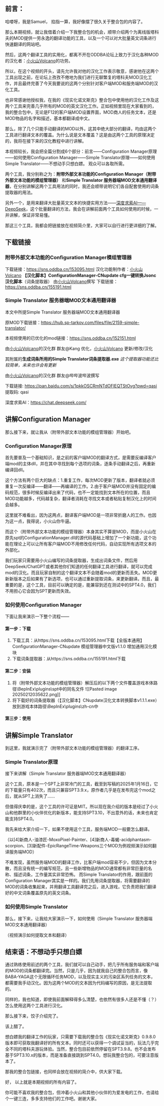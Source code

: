 ## 前言：
哈喽呀，我是Samuel，
掐指一算，我好像摆了很久关于整合包的内容了。

那么本期视频，就让我借着介绍一下我整合包的机会，顺带介绍两个为离线版塔科夫的MOD提供一劳永逸的翻译功能的工具，以及一个可以对大批量英文词条进行快速翻译的网站吧。

然后，这两个翻译工具的实用化，都离不开在ODDBA论坛上致力于汉化各种MOD的汉化者：[小火山Volcano](https://sns.oddba.cn/author/8393)的功劳。

所以，在这个视频的开头，请先允许我对他的汉化工作表示敬意，感谢他在这两个工具出现之前，在论坛上孜孜不倦地为我们进行无聊繁复的塔科夫MOD汉化工作，并且最终完善了今天我要说的这两个分别针对客户端MOD和服务端MOD的汉化工具。

也非常感谢他授权我，在我的《现实化诺文斯克》整合包中使用他的汉化工作及这两个工具来完善几乎所有的MOD的英文汉化工作。正如视频里现在大家看到的，我的整合包中，无论是F12的客户端MOD设置界面，MOD商人的任务文本，还是MOD物品的名字和描述，基本都翻译成中文。

那么，除了几个只能手动翻译的MOD以外，这其中绝大部分的翻译，均由这两个工具进行翻译文本的覆盖。为什么说是文本覆盖？这是由这两个工具的原理决定的，我将在接下来的汉化教程中进行讲解。

本视频较长，我会把全篇分割成6个部分：前言——Configuration Manager原理——如何使用Configuration Manager——Simple Translator原理——如何使用Simple Translator——不想动手只想白嫖。
观众可以各取所需。

两个工具，我分别称之为：**附带外部文本功能的Configuration Manager（附带外部文本功能的模组管理器）** 和**Simple Translator 服务器端MOD文本通用翻译器**，在分别讲解这两个工具用法的同时，我还会顺带说明它们各自配套使用的词条提取器的用法。

另外一个，是用来翻译大批量英文文本的快捷实用方法——[深度求索AI——DeepSeek](https://chat.deepseek.com/)，这个批量翻译的方法，我会在讲解前面两个工具如何使用的时候，一并讲解，保证非常易懂。

那这三个工具，我都会把链接放在视频简介里，大家可以自行进行更详细的了解。
## 下载链接
### 附带外部文本功能的Configuration Manager模组管理器
下载链接：https://sns.oddba.cn/153095.html
汉化功能制作者：[小火山Volcano](https://sns.oddba.cn/author/8393)
**【汉化脚本】ConfigurationManager-CNupdate cfg一键转换Jsonc汉化脚本**（词条提取器）
由[小火山Volcano](https://sns.oddba.cn/author/8393)撰写
下载链接：https://sns.oddba.cn/155191.html

### Simple Translator 服务器端MOD文本通用翻译器

本文中所提Simple Translator 服务器端MOD文本通用翻译器

原MOD下载链接：https://hub.sp-tarkov.com/files/file/2159-simple-translator/

本视频使用的已优化的mod链接：https://sns.oddba.cn/152151.html

由[小火山Volcano](https://sns.oddba.cn/author/8393)的汉化群 群友@Kang 优化，[小火山Volcano](https://sns.oddba.cn/author/8393) 更新/修改/汉化

其附属的**生成词条所用的Simple Translator词条提取器.exe**
*这个提取器功能还比较简单，未来也许会有更新*

由[小火山Volcano](https://sns.oddba.cn/author/8393)的汉化群 群友@哔哔波哔波撰写

下载链接: https://pan.baidu.com/s/1pkkOSCRmNTdOFlEQTStOvg?pwd=qasi 提取码: qasi 

深度求索AI：https://chat.deepseek.com/

## 讲解Configuration Manager

那么接下来，就让我从（附带外部文本功能的模组管理器）开始吧。

### Configuration Manager原理

首先要普及一个基础知识，是之前的客户端MOD的翻译方式，是需要反编译客户端mod的主体dll，并在其中寻找到每个选项的词条，逐条手动翻译之后，再重新编译回dll。

这个方法有两个巨大的缺点：1.重复工作，每次MOD更新了版本，翻译者就必须重复一次反编译——翻译——再编译的工作。2.由于客户端MOD并没有固定的编码规范，很多时候反编译出来了代码，也不一定能找到文本所在的位置，而且MOD功能越多，代码越复杂，翻译者消耗在寻找文本或者粘贴复制汉化上的时间会越多。

这里就不难看出，因为这两点，翻译客户端MOD是一项非常折磨人的工作。也因为这一点，我得说，小火山你牛逼。

而这个（附带外部文本功能的模组管理器）本身其实不算是MOD，而是小火山在原先spt的ConfigurationManager.dll的源代码基础上增加了一个新功能，这个功能在理论上可以让所有客户端MOD不用修改任何代码，自动实现所有选项文本的外部化。

我们玩家只需要用小火山编写的词条提取器，生成出词条文件，然后用DeepSeek/ChatGPT或者其他你们知道的任何翻译工具进行翻译，就可以完成mod的汉化。而且玩家自制的这个翻译文本不会随着mod的更新而丢失。MOD更新新版本之后如果有了新选项，也可以通过重新提取词条，来更新翻译。而且，最重要的是，这个工具，目前可以确定的是，能兼容到还在测试中的SPT4.0，我们不用担心它会因为SPT更新而失效。

### 如何使用Configuration Manager

下面让我来演示一下整个流程——

#### 第一步：下载
1. 下载工具：从https://sns.oddba.cn/153095.html下载【全版本通用】ConfigurationManager-CNupdate 模组管理器中文版v1.1.0 增加通用汉化模块
2. 下载词条提取器：从https://sns.oddba.cn/155191.html下载

#### 第二步：安装

1. 将（附带外部文本功能的模组管理器）解压后的以下两个文件覆盖游戏本体路径\BepInEx\plugins\spt中的同名文件
	 ![[Pasted image 20250212035622.png]]
2. 将下载好的词条提取器（【汉化脚本】CNupdate汉化文本转换脚本v1.1.1.exe）放到游戏本体路径\BepInEx\plugins\zh-cn中

#### 第三步：使用



## 讲解Simple Translator

到这里，我就演示完了（附带外部文本功能的模组管理器）的翻译工序。

### Simple Translator原理
接下来讲解（Simple Translator 服务器端MOD文本通用翻译器）

这个工具，原本是一个SPT上非常冷门的工具，截至到写稿的2025年1月16日，它的下载量只有402次，而且只兼容SPT3.9.x，原作者几乎是在发布完这个mod之后，就从SPT上消失了……

但值得庆幸的是，这个工具的许可证是MIT。所以现在我介绍的版本是经过了小火山和他群里的小伙伴优化的新版本，能支持SPT3.10，不出意外的话，未来也肯定能支持SPT4.0。

我先来给大家介绍一下，如果不使用这个工具，服务端MOD一般要怎么翻译。

（以[4]新商人-油漆匠-MoxoPixel-Painter、[4]新商人-毒蝎-acidphantasm-scorpion、[3]新配件-EpicRangeTime-Weapons三个MOD为例视频演示如何翻译服务端MOD）

不难发现，虽然服务端MOD的翻译工作，比客户端mod容易不少，但因为文本分散，而且没有统一的编写规范，且一些新增物品的MOD通常都有非常巨量的名称、描述词条，工作量其实非常恐怖。
而Simple Translator的作用，跟前面的Configuration Manager其实是一样的。我们先用词条提取器，将需要翻译的MOD的词条收集起来，并用翻译工具翻译完之后，进入游戏，它负责把我们翻译好的中文词条覆盖原先的英文词条。
### 如何使用Simple Translator

那么，接下来，让我给大家演示一下，如何使用（Simple Translator 服务器端MOD文本通用翻译器）

（视频演示如何提取文本和翻译）


## 结束语：不想动手只想白嫖

通过熟练使用前述的两个工具，我们就可以自己动手，把几乎所有服务端和客户端的MOD的词条都翻译完。当然，只是几乎，因为就我自己的整合包而言，像BABA-YAGA这个无限循环任务MOD，以及现实主义的污染区系列任务的文本，都需要我手动汉化。因为这两个MOD的文本因为代码编写的原因，是无法提取的。

同样的，我也知道，即使我前面解释得多么清楚，也依然有很多人还是不懂（？）怎么使用这两个工具进行汉化。

那么接下来，饺子介绍完了。

该上醋了。

想白嫖我的翻译工作的玩家，只需要下载我的整合包《现实化诺文斯克》0.9.8.0版本即可获取我翻译好的所有文本。同时还可以获得一个调试妥当的，玩法几乎完全不同的塔科夫游玩体验。当然，整合包目前依然停留在SPT3.9.8。也不会发布基于SPT3.10.x的版本，而是准备直接跳到SPT4.0。想玩我整合包的，可要注意版本了。

那我的整合包链接，也同样会放在视频的简介中，供大家下载。

好，
以上就是本期视频的所有内容了。

你可能不喜欢我的整合包，但冲着小火山和其他小伙伴的为爱发电的工作，也请给个一键三连，多多支持他们的工作吧。谢谢大家。
